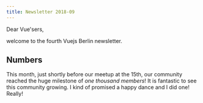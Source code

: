 ```yaml
---
title: Newsletter 2018-09
---
```

Dear Vue'sers,

welcome to the fourth Vuejs Berlin newsletter.

Numbers
-------

This month, just shortly before our meetup at the 15th, our community reached the huge milestone of *one thousand members*! It is fantastic to see this community growing. I kind of promised a happy dance and I did one! Really!
